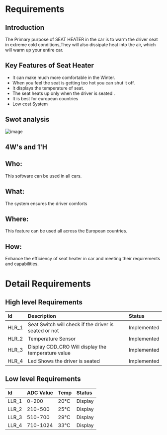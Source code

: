 # Requirements 
 ## Introduction
 The Primary purpose of  SEAT HEATER in the car is to warm the driver seat in extreme cold conditions,They will also dissipate heat into the air, which will warm up your entire car.


## Key Features of Seat Heater
* It can make much more comfortable in the Winter.
* When you feel the seat is getting too hot you can shut it off.
* It  displays the temperature of seat. 
* The seat heats up only when the driver is seated .
* It is best for european countries
* Low cost System

 ## Swot analysis
![image](https://user-images.githubusercontent.com/89621312/133552657-4ece0a4f-3b66-4ff8-b9a8-bbbfd8c98de8.png)

## 4W's and 1'H
## Who: 
This software can be used in all cars.
## What:
The system ensures the driver comforts
## Where:
This feature can be used all across the European countries.
## How:
Enhance the efficiency of seat heater in car and meeting their requirements and capabilities.

# Detail Requirements
## High level Requirements
|Id     | Description                                               | Status    |
|:---   |:----------------------------------------------------------|:----------|
|HLR_1  | Seat Switch will check if the driver is seated or not     |Implemented|
|HLR_2  | Temperature Sensor                                        |Implemented|
|HLR_3  | Display CDD_CRO  Will display the temperature value       |Implemented|
|HLR_4  | Led  Shows the driver is seated                           |Implemented|

## Low level Requirements
|Id     | ADC Value      |Temp   | Status     | 
|:----- |:---------------|:----  |:---------- |
|LLR_1  | 0-200          | 20°C  | Display    |
|LLR_2  | 210-500        | 25°C  | Display    |
|LLR_3  | 510-700        | 29°C  | Display    |
|LLR_4  | 710-1024       | 33°C  | Display    |
